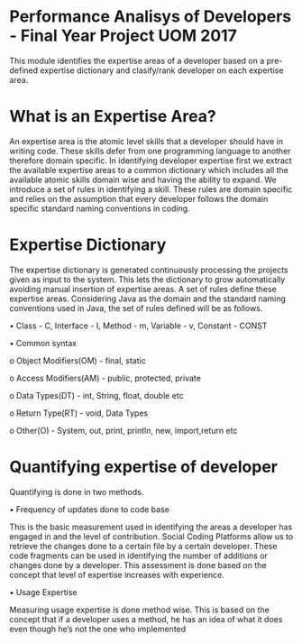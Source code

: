 # Performance Analisys of Developers - Final Year Project UOM 2017

This module identifies the expertise areas of a developer based on a pre-defined expertise dictionary and clasify/rank developer on each expertise area.

# What is an Expertise Area?

An expertise area is the atomic level skills that a developer should have in writing code. These skills defer from one programming language to another therefore domain specific. In identifying developer expertise first we extract the available expertise areas to a common dictionary which includes all the available atomic skills domain wise and having the ability to expand. We introduce a set of rules in identifying a skill. These rules are domain specific and relies on the assumption that every developer follows the domain specific standard naming conventions in coding. 

# Expertise Dictionary

The expertise dictionary is generated continuously processing the projects given as input to the system. This lets the dictionary to grow automatically avoiding manual insertion of expertise areas. A set of rules define these expertise areas. Considering Java as the domain and the standard naming conventions used in Java, the set of rules defined will be as follows. 

•	Class - C, Interface - I, Method - m, Variable - v, Constant - CONST

•	Common syntax 

  o	Object Modifiers(OM) - final, static
  
  o	Access Modifiers(AM) - public, protected, private
  
  o	Data Types(DT) - int, String, float, double etc
  
  o	Return Type(RT) - void, Data Types
  
  o	Other(O) - System, out, print, println, new, import,return etc
  

# Quantifying expertise of developer 

Quantifying is done in two methods.

•	Frequency of updates done to code base

  This is the basic measurement used in identifying the areas a developer has engaged in and the level of contribution. Social Coding Platforms allow us to retrieve the changes done to a certain file by a certain developer. These code fragments can be used in identifying the number of additions or changes done by a developer. This assessment is done based on the concept that level of expertise increases with experience. 
  
•	Usage Expertise

  Measuring usage expertise is done method wise. This is based on the concept that if a developer uses a method, he has an idea of what it does even though he’s not the one who implemented
 
